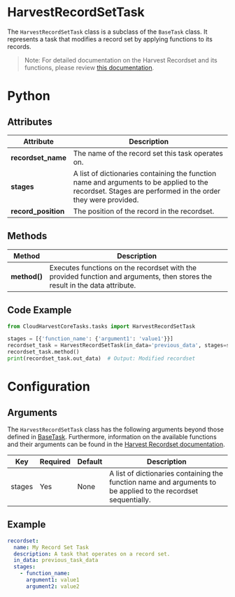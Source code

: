 # HarvestRecordSetTask
The `HarvestRecordSetTask` class is a subclass of the `BaseTask` class. It represents a task that modifies a record set by applying functions to its records.

> Note: For detailed documentation on the Harvest Recordset and its functions, please review [this documentation](../../CloudHarvestCoreTasks/data_model/README.md).

# Python

## Attributes
| Attribute           | Description                                                                                                                                             |
|---------------------|---------------------------------------------------------------------------------------------------------------------------------------------------------|
| **recordset_name**  | The name of the record set this task operates on.                                                                                                       |
| **stages**          | A list of dictionaries containing the function name and arguments to be applied to the recordset. Stages are performed in the order they were provided. |
| **record_position** | The position of the record in the recordset.                                                                                                            |

## Methods
| Method       | Description                                                                                                                 |
|--------------|-----------------------------------------------------------------------------------------------------------------------------|
| **method()** | Executes functions on the recordset with the provided function and arguments, then stores the result in the data attribute. |

## Code Example
```python
from CloudHarvestCoreTasks.tasks import HarvestRecordSetTask

stages = [{'function_name': {'argument1': 'value1'}}]
recordset_task = HarvestRecordSetTask(in_data='previous_data', stages=stages)
recordset_task.method()
print(recordset_task.out_data)  # Output: Modified recordset
```

# Configuration

## Arguments
The `HarvestRecordSetTask` class has the following arguments beyond those defined in [BaseTask](./base_task). Furthermore,
information on the available functions and their arguments can be found in the [Harvest Recordset documentation](../../CloudHarvestCoreTasks/data_model/README.md).

| Key            | Required | Default | Description                                                                                                    |
|----------------|----------|---------|----------------------------------------------------------------------------------------------------------------|
| stages         | Yes      | None    | A list of dictionaries containing the function name and arguments to be applied to the recordset sequentially. |

## Example

```yaml
recordset:
  name: My Record Set Task
  description: A task that operates on a record set.
  in_data: previous_task_data
  stages:
    - function_name:
      argument1: value1
      argument2: value2
```